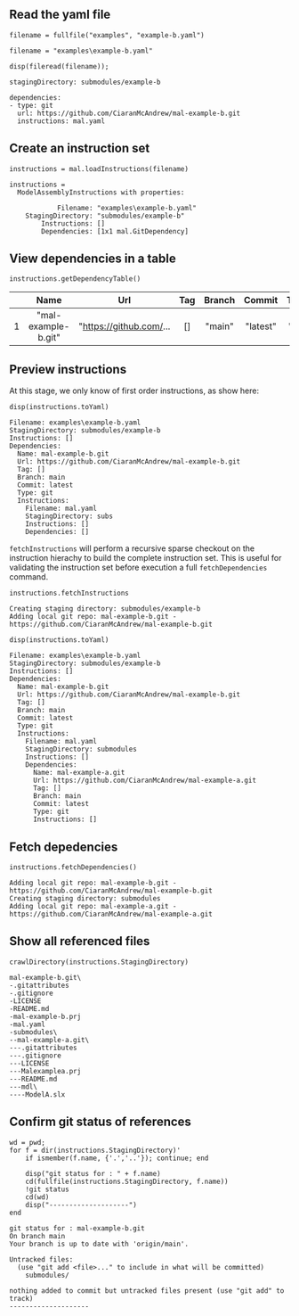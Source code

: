 ## Read the yaml file

```matlab:Code
filename = fullfile("examples", "example-b.yaml")
```

```text:Output
filename = "examples\example-b.yaml"
```

```matlab:Code
disp(fileread(filename));
```

```text:Output
stagingDirectory: submodules/example-b

dependencies:
- type: git
  url: https://github.com/CiaranMcAndrew/mal-example-b.git
  instructions: mal.yaml
```

## Create an instruction set

```matlab:Code
instructions = mal.loadInstructions(filename)
```

```text:Output
instructions = 
  ModelAssemblyInstructions with properties:

            Filename: "examples\example-b.yaml"
    StagingDirectory: "submodules/example-b"
        Instructions: []
        Dependencies: [1x1 mal.GitDependency]

```

## View dependencies in a table

```matlab:Code
instructions.getDependencyTable()
```

| |Name|Url|Tag|Branch|Commit|Type|Instructions|
|:--:|:--:|:--:|:--:|:--:|:--:|:--:|:--:|
|1|"mal-example-b.git"|"https://github.com/...|[]|"main"|"latest"|"git"|1x1 struct|

## Preview instructions

At this stage, we only know of first order instructions, as show here:

```matlab:Code
disp(instructions.toYaml)
```

```text:Output
Filename: examples\example-b.yaml
StagingDirectory: submodules/example-b
Instructions: []
Dependencies:
  Name: mal-example-b.git
  Url: https://github.com/CiaranMcAndrew/mal-example-b.git
  Tag: []
  Branch: main
  Commit: latest
  Type: git
  Instructions:
    Filename: mal.yaml
    StagingDirectory: subs
    Instructions: []
    Dependencies: []
```

`fetchInstructions` will perform a recursive sparse checkout on the instruction hierachy to build the complete instruction set. This is useful for validating the instruction set before execution a full `fetchDependencies` command.

```matlab:Code
instructions.fetchInstructions
```

```text:Output
Creating staging directory: submodules/example-b
Adding local git repo: mal-example-b.git - https://github.com/CiaranMcAndrew/mal-example-b.git
```

```matlab:Code
disp(instructions.toYaml)
```

```text:Output
Filename: examples\example-b.yaml
StagingDirectory: submodules/example-b
Instructions: []
Dependencies:
  Name: mal-example-b.git
  Url: https://github.com/CiaranMcAndrew/mal-example-b.git
  Tag: []
  Branch: main
  Commit: latest
  Type: git
  Instructions:
    Filename: mal.yaml
    StagingDirectory: submodules
    Instructions: []
    Dependencies:
      Name: mal-example-a.git
      Url: https://github.com/CiaranMcAndrew/mal-example-a.git
      Tag: []
      Branch: main
      Commit: latest
      Type: git
      Instructions: []
```

## Fetch depedencies

```matlab:Code
instructions.fetchDependencies()
```

```text:Output
Adding local git repo: mal-example-b.git - https://github.com/CiaranMcAndrew/mal-example-b.git
Creating staging directory: submodules
Adding local git repo: mal-example-a.git - https://github.com/CiaranMcAndrew/mal-example-a.git
```

## Show all referenced files

```matlab:Code
crawlDirectory(instructions.StagingDirectory)
```

```text:Output
mal-example-b.git\
-.gitattributes
-.gitignore
-LICENSE
-README.md
-mal-example-b.prj
-mal.yaml
-submodules\
--mal-example-a.git\
---.gitattributes
---.gitignore
---LICENSE
---Malexamplea.prj
---README.md
---mdl\
----ModelA.slx
```

## Confirm git status of references

```matlab:Code
wd = pwd;
for f = dir(instructions.StagingDirectory)'
    if ismember(f.name, {'.','..'}); continue; end
    
    disp("git status for : " + f.name)
    cd(fullfile(instructions.StagingDirectory, f.name))
    !git status
    cd(wd)
    disp("--------------------")
end
```

```text:Output
git status for : mal-example-b.git
On branch main
Your branch is up to date with 'origin/main'.

Untracked files:
  (use "git add <file>..." to include in what will be committed)
	submodules/

nothing added to commit but untracked files present (use "git add" to track)
--------------------
```
